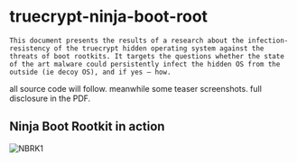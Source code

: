 # truecrypt-ninja-boot-root

```
This document presents the results of a research about the infection-resistency of the truecrypt hidden operating system against the threats of boot rootkits. It targets the questions whether the state of the art malware could persistently infect the hidden OS from the outside (ie decoy OS), and if yes – how.
```

all source code will follow. meanwhile some teaser screenshots. full disclosure in the PDF.

## Ninja Boot Rootkit in action

![NBRK1](http://m64.rocks/ninja-boot-root/7.png "NBRK1")

